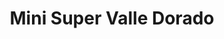 ---
title: "Mini Super Valle Dorado"
url: /la-chorrera/mini-super-valle-dorado/
shop: Lebensmittel
---